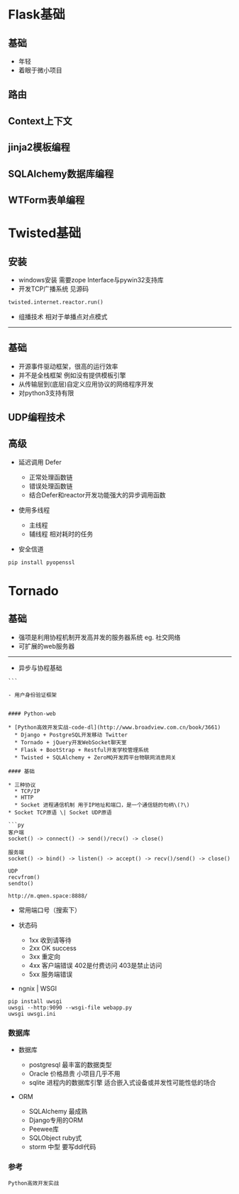 # **Flask基础**

## 基础

- 年轻
- 着眼于微小项目

## 路由

## Context上下文

## jinja2模板编程

## SQLAlchemy数据库编程

## WTForm表单编程

# **Twisted基础**

## 安装

- windows安装 需要zope Interface与pywin32支持库
- 开发TCP广播系统 见源码

```python
twisted.internet.reactor.run()
```

- 组播技术 相对于单播点对点模式

--------------------------------------------------------------------------------

## 基础

- 开源事件驱动框架，很高的运行效率
- 并不是全栈框架 例如没有提供模板引擎
- 从传输层到(底层)自定义应用协议的网络程序开发
- 对python3支持有限

## UDP编程技术

## 高级

- 延迟调用 Defer

  - 正常处理函数链
  - 错误处理函数链
  - 结合Defer和reactor开发功能强大的异步调用函数

- 使用多线程

  - 主线程
  - 辅线程 相对耗时的任务

- 安全信道

```python
pip install pyopenssl
```

# **Tornado**

## 基础

- 强项是利用协程机制开发高并发的服务器系统 eg. 社交网络
- 可扩展的web服务器

--------------------------------------------------------------------------------

- 异步与协程基础

````
```

- 用户身份验证框架
````

````

#### Python-web

* [Python高效开发实战-code-dl](http://www.broadview.com.cn/book/3661)
  * Django + PostgreSQL开发移动 Twitter
  * Tornado + jQuery开发WebSocket聊天室
  * Flask + BootStrap + Restful开发学校管理系统
  * Twisted + SQLAlchemy + ZeroMQ开发跨平台物联网消息网关

#### 基础

* 三种协议
  * TCP/IP
  * HTTP
  * Socket 进程通信机制 用于IP地址和端口，是一个通信链的句柄\(?\)
* Socket TCP原语 \| Socket UDP原语

```py
客户端
socket() -> connect() -> send()/recv() -> close()

服务端
socket() -> bind() -> listen() -> accept() -> recv()/send() -> close()

UDP
recvfrom()
sendto()

http://m.qmen.space:8888/
````

- 常用端口号（搜索下）
- 状态码

  - 1xx 收到请等待
  - 2xx OK success
  - 3xx 重定向
  - 4xx 客户端错误 402是付费访问 403是禁止访问
  - 5xx 服务端错误

- ngnix | WSGI

```
pip install uwsgi
uwsgi --http:9090 --wsgi-file webapp.py
uwsgi uwsgi.ini
```

### 数据库

- 数据库

  - postgresql 最丰富的数据类型
  - Oracle 价格昂贵 小项目几乎不用
  - sqlite 进程内的数据库引擎 适合嵌入式设备或并发性可能性低的场合

- ORM

  - SQLAlchemy 最成熟
  - Django专用的ORM
  - Peewee库
  - SQLObject ruby式
  - storm 中型 要写ddl代码

### 参考

```
Python高效开发实战
```

